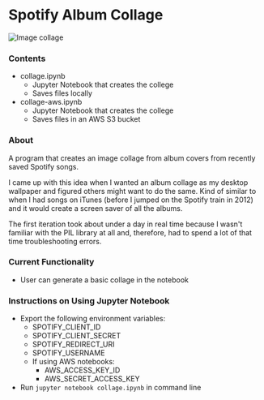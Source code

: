 # Spotify Album Collage

![Image collage](collages/collage.jpeg)

### Contents
- collage.ipynb
  - Jupyter Notebook that creates the college
  - Saves files locally
- collage-aws.ipynb
  - Jupyter Notebook that creates the college
  - Saves files in an AWS S3 bucket

### About
A program that creates an image collage from album covers from recently saved Spotify songs.

I came up with this idea when I wanted an album collage as my desktop wallpaper and figured others might want to do the same. Kind of similar to when I had songs on iTunes (before I jumped on the Spotify train in 2012) and it would create a screen saver of all the albums.

The first iteration took about under a day in real time because I wasn't familiar with the PIL library at all and, therefore, had to spend a lot of that time troubleshooting errors.

### Current Functionality
- User can generate a basic collage in the notebook

### Instructions on Using Jupyter Notebook
- Export the following environment variables:
  - SPOTIFY_CLIENT_ID
  - SPOTIFY_CLIENT_SECRET
  - SPOTIFY_REDIRECT_URI
  - SPOTIFY_USERNAME
  - If using AWS notebooks:
      - AWS_ACCESS_KEY_ID
      - AWS_SECRET_ACCESS_KEY
- Run `jupyter notebook collage.ipynb` in command line
